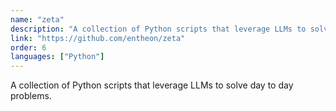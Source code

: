 ```yaml
---
name: "zeta"
description: "A collection of Python scripts that leverage LLMs to solve day to day problems."
link: "https://github.com/entheon/zeta"
order: 6
languages: ["Python"]
---
```


A collection of Python scripts that leverage LLMs to solve day to day problems.
